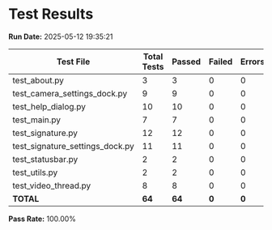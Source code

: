 # Test Results

**Run Date:** 2025-05-12 19:35:21

| Test File | Total Tests | Passed | Failed | Errors | Time (s) | Status |
|-----------|-------------|--------|--------|--------|----------|--------|
| test_about.py | 3 | 3 | 0 | 0 | 0.917 | PASS |
| test_camera_settings_dock.py | 9 | 9 | 0 | 0 | 1.088 | PASS |
| test_help_dialog.py | 10 | 10 | 0 | 0 | 0.072 | PASS |
| test_main.py | 7 | 7 | 0 | 0 | 1.206 | PASS |
| test_signature.py | 12 | 12 | 0 | 0 | 0.015 | PASS |
| test_signature_settings_dock.py | 11 | 11 | 0 | 0 | 0.077 | PASS |
| test_statusbar.py | 2 | 2 | 0 | 0 | 0.225 | PASS |
| test_utils.py | 2 | 2 | 0 | 0 | 0.001 | PASS |
| test_video_thread.py | 8 | 8 | 0 | 0 | 0.077 | PASS |
| **TOTAL** | **64** | **64** | **0** | **0** | **3.678** | **PASSED** |

**Pass Rate:** 100.00%
